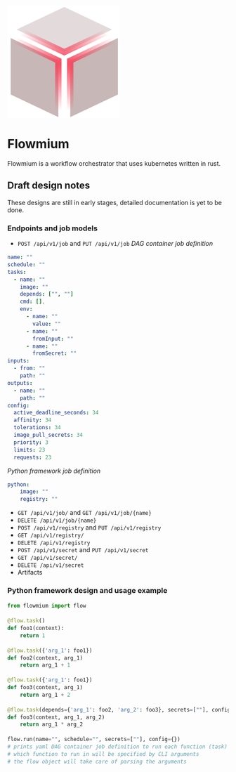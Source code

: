 ![](logo.svg)

# Flowmium

Flowmium is a workflow orchestrator that uses kubernetes written in rust.

## Draft design notes

These designs are still in early stages, detailed documentation is yet to be done.

### Endpoints and job models

-   `POST /api/v1/job` and `PUT /api/v1/job`
    _DAG container job definition_

```yaml
name: ""
schedule: ""
tasks:
  - name: ""
    image: ""
    depends: ["", ""]
    cmd: [],
    env:
      - name: ""
        value: ""
      - name: ""
        fromInput: ""
      - name: ""
        fromSecret: ""
inputs:
  - from: ""
    path: ""
outputs:
  - name: ""
    path: ""
config:
  active_deadline_seconds: 34
  affinity: 34
  tolerations: 34
  image_pull_secrets: 34
  priority: 3
  limits: 23
  requests: 23
```

_Python framework job definition_

```yaml
python:
    image: ""
    registry: ""
```

-   `GET /api/v1/job/` and `GET /api/v1/job/{name}`
-   `DELETE /api/v1/job/{name}`
-   `POST /api/v1/registry` and `PUT /api/v1/registry`
-   `GET /api/v1/registry/`
-   `DELETE /api/v1/registry`
-   `POST /api/v1/secret` and `PUT /api/v1/secret`
-   `GET /api/v1/secret/`
-   `DELETE /api/v1/secret`
-   Artifacts

### Python framework design and usage example

```python
from flowmium import flow

@flow.task()
def foo1(context):
	return 1

@flow.task({'arg_1': foo1})
def foo2(context, arg_1)
	return arg_1 + 1

@flow.task({'arg_1': foo1})
def foo3(context, arg_1)
	return arg_1 + 2

@flow.task(depends={'arg_1': foo2, 'arg_2': foo3}, secrets=[""], config={})
def foo3(context, arg_1, arg_2)
	return arg_1 * arg_2

flow.run(name="", schedule="", secrets=[""], config={})
# prints yaml DAG container job definition to run each function (task) as a pod
# which function to run in will be specified by CLI arguments
# the flow object will take care of parsing the arguments
```
